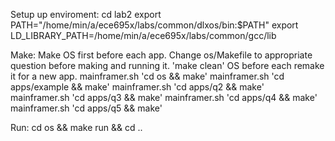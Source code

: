 Setup up enviroment:
cd lab2
export PATH="/home/min/a/ece695x/labs/common/dlxos/bin:$PATH"
export LD_LIBRARY_PATH=/home/min/a/ece695x/labs/common/gcc/lib

Make:
Make OS first before each app. Change os/Makefile to appropriate question before making and running it. 'make clean' OS before each remake it for a new app.
mainframer.sh 'cd os && make'
mainframer.sh 'cd apps/example && make'
mainframer.sh 'cd apps/q2 && make'
mainframer.sh 'cd apps/q3 && make'
mainframer.sh 'cd apps/q4 && make'
mainframer.sh 'cd apps/q5 && make'

Run:
cd os && make run && cd ..
